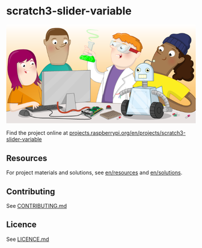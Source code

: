 # scratch3-slider-variable

![scratch3-slider-variable](banner.png)

Find the project online at [projects.raspberrypi.org/en/projects/scratch3-slider-variable](https://projects.raspberrypi.org/en/projects/scratch3-slider-variable)

## Resources
For project materials and solutions, see [en/resources](https://github.com/raspberrypilearning/scratch3-slider-variable/tree/master/en/resources) and [en/solutions](https://github.com/raspberrypilearning/scratch3-slider-variable/tree/master/en/solutions).

## Contributing
See [CONTRIBUTING.md](CONTRIBUTING.md)

## Licence
 See [LICENCE.md](LICENCE.md)